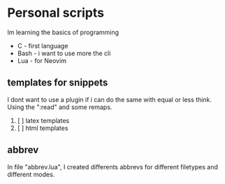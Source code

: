 # Personal scripts

Im learning the basics of programming

* C - first language
* Bash - i want to use more the cli
* Lua - for Neovim

## templates for snippets

I dont want to use a plugin if i can do the same with equal or
less think. Using the ":read" and some remaps.

1. [ ] latex templates
2. [ ] html templates 

## abbrev

In file "abbrev.lua", I created differents abbrevs for different filetypes and 
different modes.
